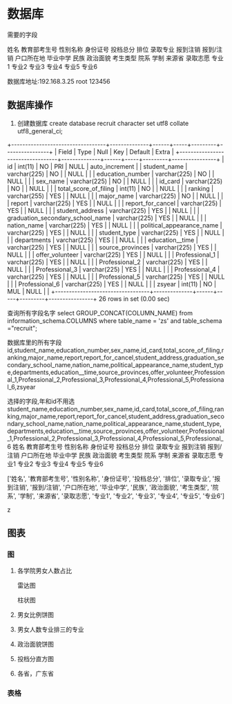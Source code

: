 # 数据库

需要的字段

姓名 教育部考生号 性别名称 身份证号    投档总分 排位  录取专业    报到注销 报到/注销 户口所在地 毕业中学  民族  政治面貌  考生类型  院系 学制  来源省 录取志愿  专业1 专业2 专业3 专业4 专业5 专业6

数据库地址:192.168.3.25
root
123456


## 数据库操作
1. 创建数据库
    create database recruit character set   utf8 collate utf8_general_ci;


+----------------------------------+--------------+------+-----+---------+----------------+
| Field                            | Type         | Null | Key | Default | Extra          |
+----------------------------------+--------------+------+-----+---------+----------------+
| id                               | int(11)      | NO   | PRI | NULL    | auto_increment |
| student_name                     | varchar(225) | NO   |     | NULL    |                |
| education_number                 | varchar(225) | NO   |     | NULL    |                |
| sex_name                         | varchar(225) | NO   |     | NULL    |                |
| id_card                          | varchar(225) | NO   |     | NULL    |                |
| total_score_of_filing            | int(11)      | NO   |     | NULL    |                |
| ranking                          | varchar(255) | YES  |     | NULL    |                |
| major_name                       | varchar(225) | NO   |     | NULL    |                |
| report                           | varchar(225) | YES  |     | NULL    |                |
| report_for_cancel                | varchar(225) | YES  |     | NULL    |                |
| student_address                  | varchar(225) | YES  |     | NULL    |                |
| graduation_secondary_school_name | varchar(225) | YES  |     | NULL    |                |
| nation_name                      | varchar(225) | YES  |     | NULL    |                |
| political_appearance_name        | varchar(225) | YES  |     | NULL    |                |
| student_type                     | varchar(225) | YES  |     | NULL    |                |
| departments                      | varchar(225) | YES  |     | NULL    |                |
| education__time                  | varchar(225) | YES  |     | NULL    |                |
| source_provinces                 | varchar(225) | YES  |     | NULL    |                |
| offer_volunteer                  | varchar(225) | YES  |     | NULL    |                |
| Professional_1                   | varchar(225) | YES  |     | NULL    |                |
| Professional_2                   | varchar(225) | YES  |     | NULL    |                |
| Professional_3                   | varchar(225) | YES  |     | NULL    |                |
| Professional_4                   | varchar(225) | YES  |     | NULL    |                |
| Professional_5                   | varchar(225) | YES  |     | NULL    |                |
| Professional_6                   | varchar(225) | YES  |     | NULL    |                |
| zsyear                           | int(11)      | NO   | MUL | NULL    |                |
+----------------------------------+--------------+------+-----+---------+----------------+
26 rows in set (0.00 sec)

查询所有字段名字
select GROUP_CONCAT(COLUMN_NAME) from information_schema.COLUMNS where table_name = 'zs' and table_schema ="recruit";

数据库里的所有字段
id,student_name,education_number,sex_name,id_card,total_score_of_filing,ranking,major_name,report,report_for_cancel,student_address,graduation_secondary_school_name,nation_name,political_appearance_name,student_type,departments,education__time,source_provinces,offer_volunteer,Professional_1,Professional_2,Professional_3,Professional_4,Professional_5,Professional_6,zsyear

选择的字段,年和id不用选
student_name,education_number,sex_name,id_card,total_score_of_filing,ranking,major_name,report,report_for_cancel,student_address,graduation_secondary_school_name,nation_name,political_appearance_name,student_type,departments,education__time,source_provinces,offer_volunteer,Professional_1,Professional_2,Professional_3,Professional_4,Professional_5,Professional_6
姓名
教育部考生号
性别名称
身份证号
投档总分
排位
录取专业
报到注销
报到/注销
户口所在地
毕业中学
民族
政治面貌
考生类型
院系
学制
来源省
录取志愿
专业1
专业2
专业3
专业4
专业5
专业6

['姓名', '教育部考生号', '性别名称', '身份证号', '投档总分', '排位', '录取专业', '报到注销', '报到/注销', '户口所在地', '毕业中学', '民族', '政治面貌', '考生类型', '院系', '学制', '来源省', '录取志愿', '专业1', '专业2', '专业3', '专业4', '专业5', '专业6']


z

## 

## 图表

### 图



1. 各学院男女人数占比

   雷达图

   柱状图

2. 男女比例饼图

3. 男女人数专业排三的专业

4. 政治面貌饼图

5. 投档分直方图

6. 各省，广东省

### 表格



